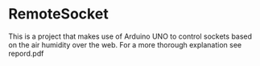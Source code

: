 # RemoteSocket
This is a project that makes use of Arduino UNO to control sockets based on the air humidity over the web. For a more thorough explanation see repord.pdf
